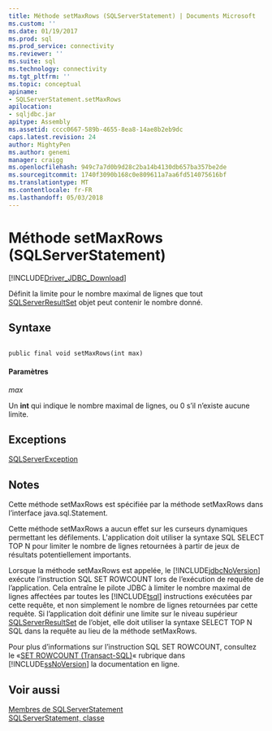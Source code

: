 ```yaml
---
title: Méthode setMaxRows (SQLServerStatement) | Documents Microsoft
ms.custom: ''
ms.date: 01/19/2017
ms.prod: sql
ms.prod_service: connectivity
ms.reviewer: ''
ms.suite: sql
ms.technology: connectivity
ms.tgt_pltfrm: ''
ms.topic: conceptual
apiname:
- SQLServerStatement.setMaxRows
apilocation:
- sqljdbc.jar
apitype: Assembly
ms.assetid: cccc0667-589b-4655-8ea8-14ae8b2eb9dc
caps.latest.revision: 24
author: MightyPen
ms.author: genemi
manager: craigg
ms.openlocfilehash: 949c7a7d0b9d28c2ba14b4130db657ba357be2de
ms.sourcegitcommit: 1740f3090b168c0e809611a7aa6fd514075616bf
ms.translationtype: MT
ms.contentlocale: fr-FR
ms.lasthandoff: 05/03/2018
---
```

# <a name="setmaxrows-method-sqlserverstatement"></a>Méthode setMaxRows (SQLServerStatement)
[!INCLUDE[Driver_JDBC_Download](../../../includes/driver_jdbc_download.md)]

  Définit la limite pour le nombre maximal de lignes que tout [SQLServerResultSet](../../../connect/jdbc/reference/sqlserverresultset-class.md) objet peut contenir le nombre donné.  
  
## <a name="syntax"></a>Syntaxe  
  
```  
  
public final void setMaxRows(int max)  
```  
  
#### <a name="parameters"></a>Paramètres  
 *max*  
  
 Un **int** qui indique le nombre maximal de lignes, ou 0 s’il n’existe aucune limite.  
  
## <a name="exceptions"></a>Exceptions  
 [SQLServerException](../../../connect/jdbc/reference/sqlserverexception-class.md)  
  
## <a name="remarks"></a>Notes  
 Cette méthode setMaxRows est spécifiée par la méthode setMaxRows dans l’interface java.sql.Statement.  
  
 Cette méthode setMaxRows a aucun effet sur les curseurs dynamiques permettant les défilements. L'application doit utiliser la syntaxe SQL SELECT TOP N pour limiter le nombre de lignes retournées à partir de jeux de résultats potentiellement importants.  
  
 Lorsque la méthode setMaxRows est appelée, le [!INCLUDE[jdbcNoVersion](../../../includes/jdbcnoversion_md.md)] exécute l’instruction SQL SET ROWCOUNT lors de l’exécution de requête de l’application. Cela entraîne le pilote JDBC à limiter le nombre maximal de lignes affectées par toutes les [!INCLUDE[tsql](../../../includes/tsql_md.md)] instructions exécutées par cette requête, et non simplement le nombre de lignes retournées par cette requête. Si l’application doit définir une limite sur le niveau supérieur [SQLServerResultSet](../../../connect/jdbc/reference/sqlserverresultset-class.md) de l’objet, elle doit utiliser la syntaxe SELECT TOP N SQL dans la requête au lieu de la méthode setMaxRows.  
  
 Pour plus d’informations sur l’instruction SQL SET ROWCOUNT, consultez le «[SET ROWCOUNT (Transact-SQL)](http://go.microsoft.com/fwlink/?LinkId=139522)« rubrique dans [!INCLUDE[ssNoVersion](../../../includes/ssnoversion_md.md)] la documentation en ligne.  
  
## <a name="see-also"></a>Voir aussi  
 [Membres de SQLServerStatement](../../../connect/jdbc/reference/sqlserverstatement-members.md)   
 [SQLServerStatement, classe](../../../connect/jdbc/reference/sqlserverstatement-class.md)  
  
  
